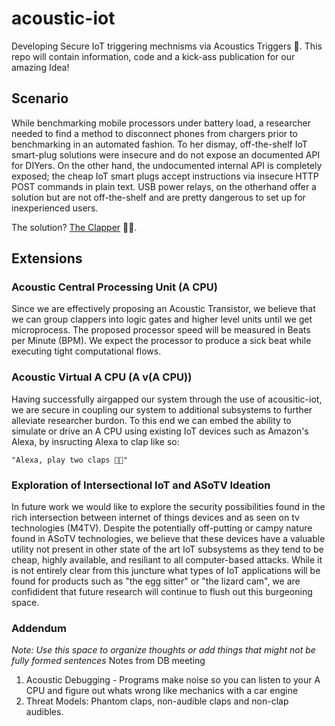 # acoustic-iot
Developing Secure IoT triggering mechnisms via Acoustics Triggers 👏. This repo will contain information, code and a kick-ass publication for our amazing Idea!


## Scenario
While benchmarking mobile processors under battery load, a researcher needed to find a method to disconnect phones from chargers prior to benchmarking in an automated fashion. To her dismay, off-the-shelf IoT smart-plug solutions were insecure and do not expose an documented API for DIYers. On the other hand, the undocumented internal API is completely exposed; the cheap IoT smart plugs accept instructions via insecure HTTP POST commands in plain text. USB power relays, on the otherhand offer a solution but are not off-the-shelf and are pretty dangerous to set up for inexperienced users.

The solution? [The Clapper](https://en.wikipedia.org/wiki/The_Clapper) 👏👏. 

## Extensions

### Acoustic Central Processing Unit (A CPU)
Since we are effectively proposing an Acoustic Transistor, we believe that we can group clappers into logic gates and higher level units until we get microprocess. The proposed processor speed will be measured in Beats per Minute (BPM). We expect the processor to produce a sick beat while executing tight computational flows.

### Acoustic Virtual A CPU (A v(A CPU))
Having successfully airgapped our system through the use of acousitic-iot, we are secure in coupling our system to additional subsystems to further alleviate researcher burdon. To this end we can embed the ability to simulate or drive an A CPU using existing IoT devices such as Amazon's Alexa, by insructing Alexa to clap like so:
```
"Alexa, play two claps 👏👏" 
```

### Exploration of Intersectional IoT and ASoTV Ideation

In future work we would like to explore the security possibilities found in the rich intersection between internet of things devices and as seen on tv technologies (M4TV). Despite the potentially off-putting or campy nature found in ASoTV technologies, we believe that these devices have a valuable utility not present in other state of the art IoT subsystems as they tend to be cheap, highly available, and resiliant to all computer-based attacks. While it is not entirely clear from this juncture what types of IoT applications will be found for products such as "the egg sitter" or "the lizard cam", we are confidident that future research will continue to flush out this burgeoning space.


### Addendum

*Note: Use this space to organize thoughts or add things that might not be fully formed sentences*
Notes from DB meeting
1) Acoustic Debugging - Programs make noise so you can listen to your A CPU and figure out whats wrong like mechanics with a car engine
2) Threat Models: Phantom claps, non-audible claps and non-clap audibles.
